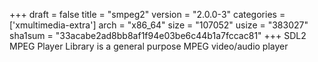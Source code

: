 +++
draft = false
title = "smpeg2"
version = "2.0.0-3"
categories = ['xmultimedia-extra']
arch = "x86_64"
size = "107052"
usize = "383027"
sha1sum = "33acabe2ad8bb8af1f94e03be6c44b1a7fccac81"
+++
SDL2 MPEG Player Library is a general purpose MPEG video/audio player